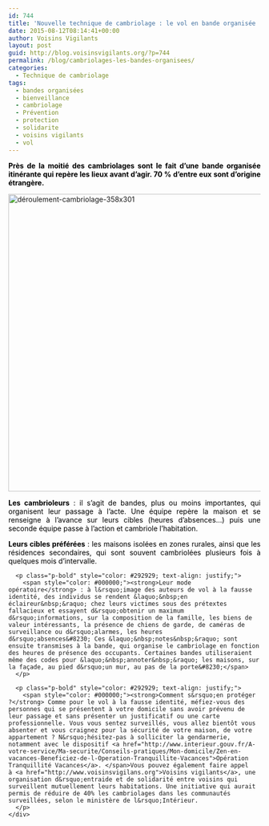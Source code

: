 ```yaml
---
id: 744
title: 'Nouvelle technique de cambriolage : le vol en bande organisée !'
date: 2015-08-12T08:14:41+00:00
author: Voisins Vigilants
layout: post
guid: http://blog.voisinsvigilants.org/?p=744
permalink: /blog/cambriolages-les-bandes-organisees/
categories:
  - Technique de cambriolage
tags:
  - bandes organisées
  - bienveillance
  - cambriolage
  - Prévention
  - protection
  - solidarite
  - voisins vigilants
  - vol
---
```

<p style="text-align: justify;">
  <strong style="color: #000000;">Près de la moitié des cambriolages sont le fait d&rsquo;une bande organisée itinérante qui repère les lieux avant d&rsquo;agir. 70 % d&rsquo;entre eux sont d&rsquo;origine étrangère.</strong>
</p>

<p style="text-align: justify;">
  <a href="http://blog.voisinsvigilants.org/wp-content/uploads/2015/08/déroulement-cambriolage-358x301.jpg"><img class="aligncenter  wp-image-745" src="http://blog.voisinsvigilants.org/wp-content/uploads/2015/08/déroulement-cambriolage-358x301.jpg" alt="déroulement-cambriolage-358x301" width="705" height="593" /></a>
</p>

<div class="sl-controls top wrapper" style="color: #292929;">
  <div class="flex" style="color: black;">
    <p class="item title pagetitle" style="text-align: justify;">
      <strong>Les cambrioleurs</strong> : il s&rsquo;agit de bandes, plus ou moins importantes, qui organisent leur passage à l&rsquo;acte. Une équipe repère la maison et se renseigne à l&rsquo;avance sur leurs cibles (heures d&rsquo;absences&#8230;) puis une seconde équipe passe à l&rsquo;action et cambriole l&rsquo;habitation.
    </p>
  </div>
</div>

<div class="sl-content">
  <div id="sl-thumbs-window" class="sl-slide visible">
    <div class="texte">
      <p class="p-bold" style="color: #292929; text-align: justify;">
        <span style="color: #000000;"><strong>Leurs cibles préférées</strong> : les maisons isolées en zones rurales, ainsi que les résidences secondaires, qui sont souvent cambriolées plusieurs fois à quelques mois d&rsquo;intervalle.</span>
      </p>
      
      <p class="p-bold" style="color: #292929; text-align: justify;">
        <span style="color: #000000;"><strong>Leur mode opératoire</strong> : à l&rsquo;image des auteurs de vol à la fausse identité, des individus se rendent &laquo;&nbsp;en éclaireur&nbsp;&raquo; chez leurs victimes sous des prétextes fallacieux et essayent d&rsquo;obtenir un maximum d&rsquo;informations, sur la composition de la famille, les biens de valeur intéressants, la présence de chiens de garde, de caméras de surveillance ou d&rsquo;alarmes, les heures d&rsquo;absences&#8230; Ces &laquo;&nbsp;notes&nbsp;&raquo; sont ensuite transmises à la bande, qui organise le cambriolage en fonction des heures de présence des occupants. Certaines bandes utiliseraient même des codes pour &laquo;&nbsp;annoter&nbsp;&raquo; les maisons, sur la façade, au pied d&rsquo;un mur, au pas de la porte&#8230;</span>
      </p>
      
      <p class="p-bold" style="color: #292929; text-align: justify;">
        <span style="color: #000000;"><strong>Comment s&rsquo;en protéger ?</strong> Comme pour le vol à la fausse identité, méfiez-vous des personnes qui se présentent à votre domicile sans avoir prévenu de leur passage et sans présenter un justificatif ou une carte professionnelle. Vous vous sentez surveillés, vous allez bientôt vous absenter et vous craignez pour la sécurité de votre maison, de votre appartement ? N&rsquo;hésitez-pas à solliciter la gendarmerie, notamment avec le dispositif <a href="http://www.interieur.gouv.fr/A-votre-service/Ma-securite/Conseils-pratiques/Mon-domicile/Zen-en-vacances-Beneficiez-de-l-Operation-Tranquillite-Vacances">Opération Tranquillité Vacances</a>. </span>Vous pouvez également faire appel à <a href="http://www.voisinsvigilans.org">Voisins vigilants</a>, une organisation d&rsquo;entraide et de solidarité entre voisins qui surveillent mutuellement leurs habitations. Une initiative qui aurait permis de réduire de 40% les cambriolages dans les communautés surveillées, selon le ministère de l&rsquo;Intérieur.
      </p>
    </div>
  </div>
</div>